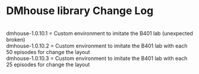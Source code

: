 # DMhouse library Change Log

<br> dmhouse-1.0.10.1 = Custom environment to imitate the B401 lab (unexpected broken)
<br> dmhouse-1.0.10.2 = Custom environment to imitate the B401 lab with each 50 episodes for change the layout
<br> dmhouse-1.0.10.3 = Custom environment to imitate the B401 lab with each 25 episodes for change the layout
